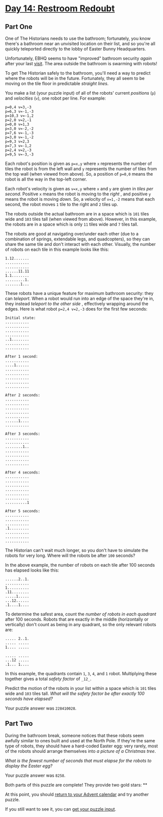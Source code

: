 # [Day 14: Restroom Redoubt](https://adventofcode.com/2024/day/14)
## Part One

One of The Historians needs to use the bathroom; fortunately, you know there's
a bathroom near an unvisited location on their list, and so you're all quickly
teleported directly to the lobby of Easter Bunny Headquarters.

Unfortunately, EBHQ seems to have "improved" bathroom security _again_ after
your last [visit](https://adventofcode.com/2016/day/2). The area outside the bathroom is swarming with
robots!

To get The Historian safely to the bathroom, you'll need a way to predict
where the robots will be in the future. Fortunately, they all seem to be
moving on the tile floor in predictable _straight lines_.

You make a list (your puzzle input) of all of the robots' current _positions_
(`p`) and _velocities_ (`v`), one robot per line. For example:

    
    
    p=0,4 v=3,-3
    p=6,3 v=-1,-3
    p=10,3 v=-1,2
    p=2,0 v=2,-1
    p=0,0 v=1,3
    p=3,0 v=-2,-2
    p=7,6 v=-1,-3
    p=3,0 v=-1,-2
    p=9,3 v=2,3
    p=7,3 v=-1,2
    p=2,4 v=2,-3
    p=9,5 v=-3,-3
    

Each robot's position is given as `p=x,y` where `x` represents the number of
tiles the robot is from the left wall and `y` represents the number of tiles
from the top wall (when viewed from above). So, a position of `p=0,0` means
the robot is all the way in the top-left corner.

Each robot's velocity is given as `v=x,y` where `x` and `y` are given in
_tiles per second_. Positive `x` means the robot is moving to the _right_ ,
and positive `y` means the robot is moving _down_. So, a velocity of `v=1,-2`
means that each second, the robot moves `1` tile to the right and `2` tiles
up.

The robots outside the actual bathroom are in a space which is `101` tiles
wide and `103` tiles tall (when viewed from above). However, in this example,
the robots are in a space which is only `11` tiles wide and `7` tiles tall.

The robots are good at navigating over/under each other (due to a combination
of springs, extendable legs, and quadcopters), so they can share the same tile
and don't interact with each other. Visually, the number of robots on each
tile in this example looks like this:

    
    
    1.12.......
    ...........
    ...........
    ......11.11
    1.1........
    .........1.
    .......1...
    

These robots have a unique feature for maximum bathroom security: they can
_teleport_. When a robot would run into an edge of the space they're in, they
instead _teleport to the other side_ , effectively wrapping around the edges.
Here is what robot `p=2,4 v=2,-3` does for the first few seconds:

    
    
    Initial state:
    ...........
    ...........
    ...........
    ...........
    ..1........
    ...........
    ...........
    
    After 1 second:
    ...........
    ....1......
    ...........
    ...........
    ...........
    ...........
    ...........
    
    After 2 seconds:
    ...........
    ...........
    ...........
    ...........
    ...........
    ......1....
    ...........
    
    After 3 seconds:
    ...........
    ...........
    ........1..
    ...........
    ...........
    ...........
    ...........
    
    After 4 seconds:
    ...........
    ...........
    ...........
    ...........
    ...........
    ...........
    ..........1
    
    After 5 seconds:
    ...........
    ...........
    ...........
    .1.........
    ...........
    ...........
    ...........
    

The Historian can't wait much longer, so you don't have to simulate the robots
for very long. Where will the robots be after `100` seconds?

In the above example, the number of robots on each tile after 100 seconds has
elapsed looks like this:

    
    
    ......2..1.
    ...........
    1..........
    .11........
    .....1.....
    ...12......
    .1....1....
    

To determine the safest area, count the _number of robots in each quadrant_
after 100 seconds. Robots that are exactly in the middle (horizontally or
vertically) don't count as being in any quadrant, so the only relevant robots
are:

    
    
    ..... 2..1.
    ..... .....
    1.... .....
               
    ..... .....
    ...12 .....
    .1... 1....
    

In this example, the quadrants contain `1`, `3`, `4`, and `1` robot.
Multiplying these together gives a total _safety factor_ of `_12_`.

Predict the motion of the robots in your list within a space which is `101`
tiles wide and `103` tiles tall. _What will the safety factor be after exactly
100 seconds have elapsed?_

Your puzzle answer was `228410028`.

## Part Two

During the bathroom break, someone notices that these robots seem awfully
similar to ones built and used at the North Pole. If they're the same type of
robots, they should have a hard-coded Easter egg: very rarely, most of the
robots should arrange themselves into _a picture of a Christmas tree_.

_What is the fewest number of seconds that must elapse for the robots to
display the Easter egg?_

Your puzzle answer was `8258`.

Both parts of this puzzle are complete! They provide two gold stars: **

At this point, you should [return to your Advent calendar](https://adventofcode.com/2024) and try
another puzzle.

If you still want to see it, you can [get your puzzle input](https://adventofcode.com/2024/day/14/input).
